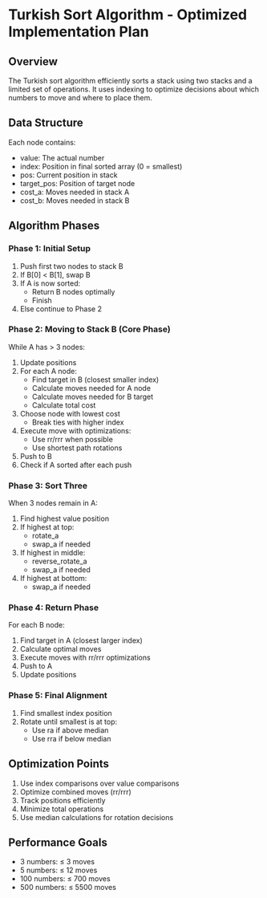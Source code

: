 # Turkish Sort Algorithm - Optimized Implementation Plan

## Overview
The Turkish sort algorithm efficiently sorts a stack using two stacks and a limited set of operations. It uses indexing to optimize decisions about which numbers to move and where to place them.

## Data Structure
Each node contains:
- value: The actual number
- index: Position in final sorted array (0 = smallest)
- pos: Current position in stack
- target_pos: Position of target node
- cost_a: Moves needed in stack A
- cost_b: Moves needed in stack B

## Algorithm Phases

### Phase 1: Initial Setup
1. Push first two nodes to stack B
2. If B[0] < B[1], swap B
3. If A is now sorted:
   - Return B nodes optimally
   - Finish
4. Else continue to Phase 2

### Phase 2: Moving to Stack B (Core Phase)
While A has > 3 nodes:
1. Update positions
2. For each A node:
   - Find target in B (closest smaller index)
   - Calculate moves needed for A node
   - Calculate moves needed for B target
   - Calculate total cost
3. Choose node with lowest cost
   - Break ties with higher index
4. Execute move with optimizations:
   - Use rr/rrr when possible
   - Use shortest path rotations
5. Push to B
6. Check if A sorted after each push

### Phase 3: Sort Three
When 3 nodes remain in A:
1. Find highest value position
2. If highest at top:
   - rotate_a
   - swap_a if needed
3. If highest in middle:
   - reverse_rotate_a
   - swap_a if needed
4. If highest at bottom:
   - swap_a if needed

### Phase 4: Return Phase
For each B node:
1. Find target in A (closest larger index)
2. Calculate optimal moves
3. Execute moves with rr/rrr optimizations
4. Push to A
5. Update positions

### Phase 5: Final Alignment
1. Find smallest index position
2. Rotate until smallest is at top:
   - Use ra if above median
   - Use rra if below median

## Optimization Points
1. Use index comparisons over value comparisons
2. Optimize combined moves (rr/rrr)
3. Track positions efficiently
4. Minimize total operations
5. Use median calculations for rotation decisions

## Performance Goals
- 3 numbers: ≤ 3 moves
- 5 numbers: ≤ 12 moves
- 100 numbers: ≤ 700 moves
- 500 numbers: ≤ 5500 moves